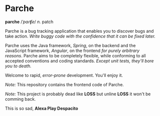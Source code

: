 # Parche

**parche** /_ˈpaɾʧe_/ _n._ patch

Parche is a bug tracking application that enables you to discover bugs and take action. _Write buggy code with the confidence that it can be fixed later._

Parche uses the Java framework, _Spring_, on the backend and the JavaScript framework, _Angular_, on the frontend _for purely arbitrary reasons_. Parche aims to be completely flexible, while conforming to all accepted conventions and coding standards. _Except unit tests, they'll bore you to death._

Welcome to rapid, _error-prone_ development. You'll enjoy it.

_Note:_ This repository contains the frontend code of Parche.

_Note:_ This project is probably dead like **LOSS** but unline **LOSS** it won't be comming back.

This is so sad, **Alexa Play Despacito** 
